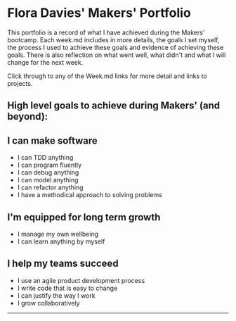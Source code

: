 # Flora Davies' Makers' Portfolio

This portfolio is a record of what I have achieved during the Makers' bootcamp. 
Each week.md includes in more details, the goals I set myself, the process I used to achieve these goals and evidence of achieving these goals. There is also reflection on what went well, what didn't and what I will change for the next week.

Click through to any of the Week.md links for more detail and links to projects.

## High level goals to achieve during Makers' (and beyond): 

## I can make software
* I can TDD anything
* I can program fluently
* I can debug anything
* I can model anything
* I can refactor anything
* I have a methodical approach to solving problems

## I'm equipped for long term growth

* I manage my own wellbeing
* I can learn anything by myself

## I help my teams succeed

* I use an agile product development process
* I write code that is easy to change
* I can justify the way I work
* I grow collaboratively

---
